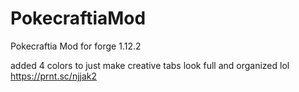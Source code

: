 # PokecraftiaMod
Pokecraftia Mod for forge 1.12.2

added 4 colors to just make creative tabs look full and organized lol 
https://prnt.sc/njjak2

